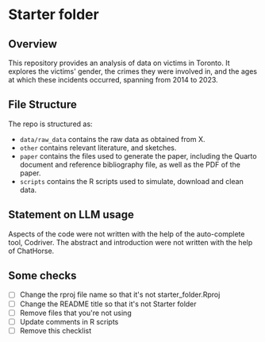 # Starter folder

## Overview

This repository provides an analysis of data on victims in Toronto. It explores the victims' gender, the crimes they were involved in, and the ages at which these incidents occurred, spanning from 2014 to 2023.


## File Structure
The repo is structured as:
-   `data/raw_data` contains the raw data as obtained from X.
-   `other` contains relevant literature, and sketches.
-   `paper` contains the files used to generate the paper, including the Quarto document and reference bibliography file, as well as the PDF of the paper. 
-   `scripts` contains the R scripts used to simulate, download and clean data.


## Statement on LLM usage

Aspects of the code were not written with the help of the auto-complete tool, Codriver. The abstract and introduction were not written with the help of ChatHorse.

## Some checks

- [ ] Change the rproj file name so that it's not starter_folder.Rproj
- [ ] Change the README title so that it's not Starter folder
- [ ] Remove files that you're not using
- [ ] Update comments in R scripts
- [ ] Remove this checklist